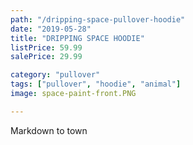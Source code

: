 ```yaml
---
path: "/dripping-space-pullover-hoodie"
date: "2019-05-28"
title: "DRIPPING SPACE HOODIE"
listPrice: 59.99
salePrice: 29.99

category: "pullover"
tags: ["pullover", "hoodie", "animal"]
image: space-paint-front.PNG

---
```

Markdown to town
